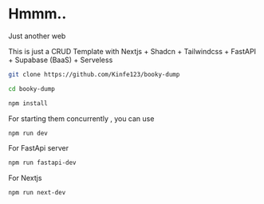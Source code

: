 # Hmmm..
Just another web

This is just a CRUD Template with Nextjs + Shadcn + Tailwindcss + FastAPI + Supabase (BaaS) + Serveless 

```bash 
git clone https://github.com/Kinfe123/booky-dump
```
```bash 
cd booky-dump
```
```bash 
npm install
```
For starting them concurrently , you can use 
```bash 
npm run dev
```

For FastApi server
```bash 
npm run fastapi-dev
```
For Nextjs
```bash 
npm run next-dev
```